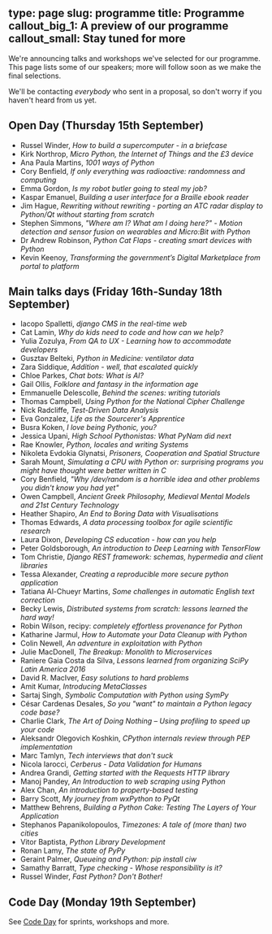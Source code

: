 type: page
slug: programme
title: Programme
callout_big_1: A preview of our programme
callout_small: Stay tuned for more
---

We're announcing talks and workshops we've selected for our programme. This page lists some of our speakers; more
will follow soon as we make the final selections.

We'll be contacting *everybody* who sent in a proposal, so don't worry if you haven't heard from us yet.

## Open Day (Thursday 15th September)

* Russel Winder, *How to build a supercomputer - in a briefcase*
* Kirk Northrop, *Micro Python, the Internet of Things and the £3 device*
* Ana Paula Martins, *1001 ways of Python*
* Cory Benfield, *If only everything was radioactive: randomness and computing*
* Emma Gordon, *Is my robot butler going to steal my job?*
* Kaspar Emanuel, *Building a user interface for a Braille ebook reader*
* Jim Hague, *Rewriting without rewriting - porting an ATC radar display to Python/Qt without starting from scratch*
* Stephen Simmons, *"Where am I? What am I doing here?" - Motion detection and sensor fusion on wearables and Micro:Bit with Python*
* Dr Andrew Robinson, *Python Cat Flaps - creating smart devices with Python*
* Kevin Keenoy, *Transforming the government’s Digital Marketplace from portal to platform*

## Main talks days (Friday 16th-Sunday 18th September)

* Iacopo Spalletti, *django CMS in the real-time web*
* Cat Lamin, *Why do kids need to code and how can we help?*
* Yulia Zozulya, *From QA to UX - Learning how to accommodate developers*
* Gusztav Belteki, *Python in Medicine: ventilator data*
* Zara Siddique, *Addition - well, that escalated quickly*
* Chloe Parkes, *Chat bots: What is AI?*
* Gail Ollis, *Folklore and fantasy in the information age*
* Emmanuelle Delescolle, *Behind the scenes: writing tutorials*
* Thomas Campbell, *Using Python for the National Cipher Challenge*
* Nick Radcliffe, *Test-Driven Data Analysis*
* Eva Gonzalez, *Life as the Sourcerer's Apprentice*
* Busra Koken, *I love being Pythonic, you?*
* Jessica Upani, *High School Pythonistas: What PyNam did next*
* Rae Knowler, *Python, locales and writing Systems*
* Nikoleta Evdokia Glynatsi, *Prisoners, Cooperation and Spatial Structure*
* Sarah Mount, *Simulating a CPU with Python or: surprising programs you might have thought were better written in C*
* Cory Benfield, *"Why /dev/random is a horrible idea and other problems you didn't know you had yet"*
* Owen Campbell, *Ancient Greek Philosophy, Medieval Mental Models and 21st Century Technology*
* Heather Shapiro, *An End to Boring Data with Visualisations*
* Thomas Edwards, *A data processing toolbox for agile scientific research*
* Laura Dixon, *Developing CS education - how can you help*
* Peter Goldsborough, *An introduction to Deep Learning with TensorFlow*
* Tom Christie, *Django REST framework: schemas, hypermedia and client libraries*
* Tessa Alexander, *Creating a reproducible more secure python application*
* Tatiana Al-Chueyr Martins, *Some challenges in automatic English text correction*
* Becky Lewis, *Distributed systems from scratch: lessons learned the hard way!*
* Robin Wilson, recipy: *completely effortless provenance for Python*
* Katharine Jarmul, *How to Automate your Data Cleanup with Python*
* Colin Newell, *An adventure in exploitation with Python*
* Julie MacDonell, *The Breakup: Monolith to Microservices*
* Raniere Gaia Costa da Silva, *Lessons learned from organizing SciPy Latin America 2016*
* David R. MacIver, *Easy solutions to hard problems*
* Amit Kumar, *Introducing MetaClasses*
* Sartaj Singh, *Symbolic Computation with Python using SymPy*
* César Cardenas Desales, *So you "want" to maintain a Python legacy code base?*
* Charlie Clark, *The Art of Doing Nothing – Using profiling to speed up your code*
* Aleksandr Olegovich Koshkin, *CPython internals review through PEP implementation*
* Marc Tamlyn, *Tech interviews that don't suck*
* Nicola Iarocci, *Cerberus - Data Validation for Humans*
* Andrea Grandi, *Getting started with the Requests HTTP library*
* Manoj Pandey, *An Introduction to web scraping using Python*
* Alex Chan, *An introduction to property-based testing*
* Barry Scott, *My journey from wxPython to PyQt*
* Matthew Behrens, *Building a Python Cake: Testing The Layers of Your Application*
* Stephanos Papanikolopoulos, *Timezones: A tale of (more than) two cities*
* Vitor Baptista, *Python Library Development*
* Ronan Lamy, *The state of PyPy*
* Geraint Palmer, *Queueing and Python: pip install ciw*
* Samathy Barratt, *Type checking - Whose responsibility is it?*
* Russel Winder, *Fast Python? Don't Bother!*

## Code Day (Monday 19th September)

See [Code Day](/code-day) for sprints, workshops and more.
